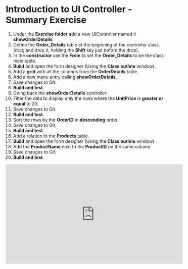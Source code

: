 ﻿# Introduction to UI Controller - Summary Exercise


1.	Under the **Exercise folder** add a new UIController named it **showOrderDetails**.
1.	Define the **Order_Details** table at the beginning of the controller class.(drag and drop it, holding the **Shift** key just before the drop).
1.  In the **constructor** use the **From** to set the **Order_Details** to be the class main table.
1.  **Build** and open the form designer (Using the **Class outline** window). 
1.  Add a **grid** with all the columns from the **OrderDetails** table.
1.	Add a new menu entry calling **showOrderDetails**.
7.  Save changes to Git.
1.  **Build and test**.
1.  Going back the **showOrderDetails** controller:
1.	Filter the data to display only the rows where the **UnitPrice** is **greater or equal** to 20.
1.  Save changes to Git.
12. **Build and test**.
1.	Sort the rows by the **OrderID** in **descending** order.
1.  Save changes to Git.
15. **Build and test**.
1.	Add a relation to the **Products** table. 
1.  **Build** and open the form designer (Using the **Class outline** window). 
1.  Add the **ProductName** next to the **ProductID** on the same column.
1.	Save changes to Git.
20. **Build and test**.


<iframe width="560" height="315" src="https://www.youtube.com/embed/yXLJhIwrFdY?list=PL1DEQjXG2xnKwhPzEwuvVkEL7a_D9-pkL" frameborder="0" allowfullscreen></iframe>